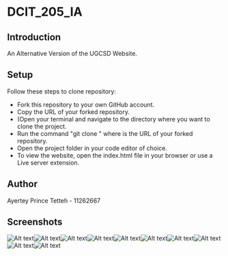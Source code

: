 # DCIT_205_IA

## Introduction
An Alternative Version of the UGCSD Website. 
## Setup

Follow these steps to clone repository:

* Fork this repository to your own GitHub account.
* Copy the URL of your forked repository.
* (Open your terminal and navigate to the directory where you want to clone the project.
* Run the command "git clone <URL>" where <URL> is the URL of your forked repository.
* Open the project folder in your code editor of choice.
* To view the website, open the index.html file in your browser or use a Live server extension.

## Author

Ayertey Prince Tetteh - 11262667
## Screenshots
![Alt text](<Opera Snapshot_2023-11-28_191440_contact.html-1.png>)![Alt text](<Opera Snapshot_2023-11-28_191440_contact.html.png>)![Alt text](<Opera Snapshot_2023-11-28_192216_about.html.png>)![Alt text](<Opera Snapshot_2023-11-28_192754_undergraduateprograms.html.png>)![Alt text](<Opera Snapshot_2023-11-28_193012_researchgroups.html.png>)![Alt text](<Opera Snapshot_2023-11-28_193121_programs.html.png>)![Alt text](<Opera Snapshot_2023-11-28_193325_Phdprograms.html.png>)![Alt text](<Opera Snapshot_2023-11-28_193554_home.html.png>)![Alt text](<Opera Snapshot_2023-11-28_193722_course.html.png>)![Alt text](<Opera Snapshot_2023-11-28_193858_admissions.html.png>)